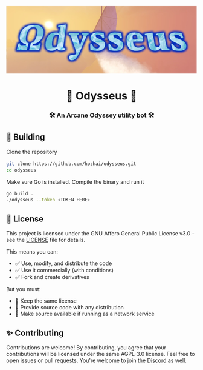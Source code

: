 ![Odysseus Banner](https://raw.githubusercontent.com/hozhai/odysseus/refs/heads/main/assets/banner.webp)

<h1 align="center">🔮 Odysseus 🔮</h1>
<h3 align="center">🛠️ An Arcane Odyssey utility bot 🛠️</h3>

## 🔨 Building

Clone the repository

```sh
git clone https://github.com/hozhai/odysseus.git
cd odysseus
```

Make sure Go is installed. Compile the binary and run it

```sh
go build .
./odysseus --token <TOKEN HERE>
```

## 🪪 License

This project is licensed under the GNU Affero General Public License v3.0 - see the [LICENSE](LICENSE.md) file for details.

This means you can:

- ✅ Use, modify, and distribute the code
- ✅ Use it commercially (with conditions)
- ✅ Fork and create derivatives

But you must:

- 📝 Keep the same license
- 📝 Provide source code with any distribution
- 📝 Make source available if running as a network service

## ✨ Contributing

Contributions are welcome! By contributing, you agree that your contributions will be licensed under the same AGPL-3.0 license. Feel free to open issues or pull requests. You're welcome to join the [Discord](https://discord.gg/JwRCsJSH85) as well.

